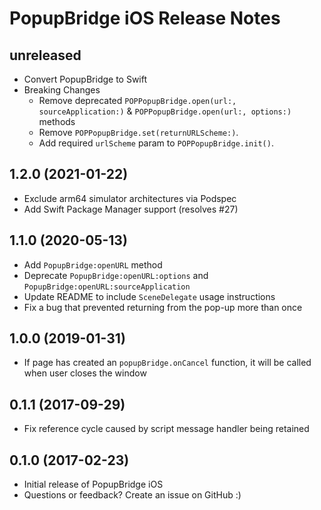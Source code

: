 # PopupBridge iOS Release Notes

## unreleased

* Convert PopupBridge to Swift
* Breaking Changes
  * Remove deprecated `POPPopupBridge.open(url:, sourceApplication:)` & `POPPopupBridge.open(url:, options:)` methods
  * Remove `POPPopupBridge.set(returnURLScheme:)`.
  * Add required `urlScheme` param to `POPPopupBridge.init()`.

## 1.2.0 (2021-01-22)

* Exclude arm64 simulator architectures via Podspec
* Add Swift Package Manager support (resolves #27)

## 1.1.0 (2020-05-13)

* Add `PopupBridge:openURL` method
* Deprecate `PopupBridge:openURL:options` and `PopupBridge:openURL:sourceApplication`
* Update README to include `SceneDelegate` usage instructions
* Fix a bug that prevented returning from the pop-up more than once

## 1.0.0 (2019-01-31)

* If page has created an `popupBridge.onCancel` function, it will be called when user closes the window

## 0.1.1 (2017-09-29)

* Fix reference cycle caused by script message handler being retained

## 0.1.0 (2017-02-23)

* Initial release of PopupBridge iOS
* Questions or feedback? Create an issue on GitHub :)

